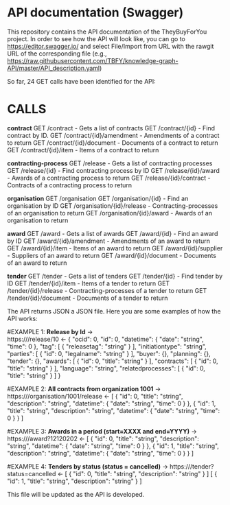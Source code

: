 # API documentation (Swagger)

This repository contains the API documentation of the TheyBuyForYou project. In order to see how the API will look like, you can go to https://editor.swagger.io/ and select File/Import from URL with the rawgit URL of the corresponding file (e.g., https://raw.githubusercontent.com/TBFY/knowledge-graph-API/master/API_description.yaml)

So far, 24 GET calls have been identified for the API:

# **CALLS**
**contract**
GET /contract - Gets a list of contracts
GET /contract/{id} - Find contract by ID.
GET /contract/{id}/amendment - Amendments of a contract to return
GET /contract/{id}/document - Documents of a contract to return
GET /contract/{id}/item - Items of a contract to return

**contracting-process**
GET /release - Gets a list of contracting processes
GET /release/{id} - Find contracting process by ID
GET /release/{id}/award - Awards of a contracting process to return
GET /release/{id}/contract - Contracts of a contracting process to return

**organisation**
GET /organisation
GET /organisation/{id} - Find an organisation by ID
GET /organisation/{id}/release - Contracting-processes of an organisation to return
GET /organisation/{id}/award - Awards of an organisation to return

**award**
GET /award - Gets a list of awards
GET /award/{id} - Find an award by ID
GET /award/{id}/amendment - Amendments of an award to return
GET /award/{id}/item - Items of an award to return
GET /award/{id}/supplier - Suppliers of an award to return
GET /award/{id}/document - Documents of an award to return

**tender**
GET /tender - Gets a list of tenders
GET /tender/{id} - Find tender by ID
GET /tender/{id}/item - Items of a tender to return
GET /tender/{id}/release - Contracting-processes of a tender to return
GET /tender/{id}/document - Documents of a tender to return

The API returns JSON a JSON file. Here you are some examples of how the API works:

#EXAMPLE 1:
**Release by Id**
->  
	https://<knowledge-graph-api>/release/10 
<-
{
  "ocid": 0,
  "id": 0,
  "datetime": {
    "date": "string",
    "time": 0
  },
  "tag": [
    {
      "releasetag": "string"
    }
  ],
  "initiationtype": "string",
  "parties": [
    {
      "id": 0,
      "legalname": "string"
    }
  ],
  "buyer": {},
  "planning": {},
  "tender": {},
  "awards": [
    {
      "id": 0,
      "title": "string"
    }
  ],
  "contracts": [
    {
      "id": 0,
      "title": "string"
    }
  ],
  "language": "string",
  "relatedprocesses": [
    {
      "id": 0,
      "title": "string"
    }
  ]
}

#EXAMPLE 2:
**All contracts from organization 1001**
->
	https://<knowledge-graph-api>/organisation/1001/release
<-
[
  {
    "id": 0,
    "title": "string",
    "description": "string",
    "datetime": {
      "date": "string",
      "time": 0
    }
  },
  {
    "id": 1,
    "title": "string",
    "description": "string",
    "datetime": {
      "date": "string",
      "time": 0
    }
  }
]

#EXAMPLE 3:
**Awards in a period (start=XXXX and end=YYYY)**
->
	https://<knowledge-graph-api>/award?12120202
<-
[
  {
    "id": 0,
    "title": "string",
    "description": "string",
    "datetime": {
      "date": "string",
      "time": 0
    }
  },
  {
    "id": 1,
    "title": "string",
    "description": "string",
    "datetime": {
      "date": "string",
      "time": 0
    }
  }
]

#EXAMPLE 4:
**Tenders by status (status = cancelled)**
->
	https://<knowledge-graph-api>/tender?status=cancelled
<-
[
  {
    "id": 0,
    "title": "string",
    "description": "string"
  }
]
[
  {
    "id": 1,
    "title": "string",
    "description": "string"
  }
]

This file will be updated as the API is developed.
